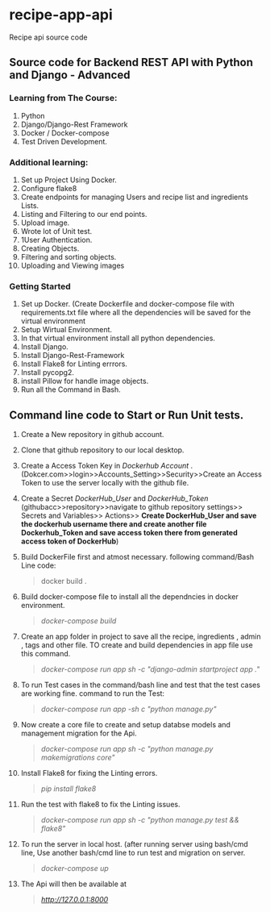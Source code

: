 # recipe-app-api
Recipe api source code

## Source code for Backend REST API with Python and Django - Advanced

### Learning from The Course:
  1. Python
  2. Django/Django-Rest Framework
  3. Docker / Docker-compose
  4. Test Driven Development.
 
 ### Additional learning:
  1. Set up Project Using Docker.
  2. Configure flake8
  3. Create endpoints for managing Users and recipe list and ingredients Lists.
  4. Listing and Filtering to our end points.
  5. Upload image.
  6. Wrote lot of Unit test.
  7. 1User Authentication.
  8. Creating Objects.
  9. Filtering and sorting objects.
  10. Uploading and Viewing images

### Getting Started
  1. Set up Docker. (Create Dockerfile and docker-compose file with requirements.txt file where all the dependencies will be saved for the virtual environment
  2. Setup Wirtual Environment.
  3. In that virtual environment install all python dependencies.
  4. Install Django.
  5. Install Django-Rest-Framework
  6. Install Flake8 for Linting errrors.
  7. Install pycopg2.
  8. install Pillow for handle image objects.
  9. Run all the Command in Bash.

## Command line code to Start or Run Unit tests.

 1. Create a New repository in github account.
 2. Clone that github repository to our local desktop.
 3. Create a Access Token Key in _Dockerhub Account_ .(Dokcer.com>>login>>Accounts_Setting>>Security>>Create an Access Token to use the server locally with the github file.
 4. Create a Secret *DockerHub_User* and *DockerHub_Token* (githubacc>>repository>>navigate to github repository settings>> Secrets and Variables>> Actions>> 
    **Create DockerHub_User and save the dockerhub username there and create another file Dockerhub_Token and save access token there from generated access token of DockerHub**)
 
 5. Build DockerFile first and atmost necessary. following command/Bash Line code:
 
      > docker build .
 
 6. Build docker-compose file to install all the dependncies in docker environment.
    
      > _docker-compose build_
  
 7. Create an app folder in project to save all the recipe, ingredients , admin , tags and other file. TO create and build dependencies in app file use this command.
      
      > _docker-compose run app sh -c "django-admin startproject app ."_
   
 8. To run Test cases in the command/bash line and test that the test cases are working fine. command to run the Test:
 
      > _docker-compose run app -sh c "python manage.py"_
 
 9. Now create a core file to create and setup databse models and management migration for the Api.
 
      > _docker-compose run app sh -c "python manage.py makemigrations core"_
  
 10. Install Flake8 for fixing the Linting errors.
      
      > _pip install flake8_
  
 11. Run the test with flake8 to fix the Linting issues.

      > _docker-compose run app sh -c "python manage.py test && flake8"_
 
 12. To run the server in local host. (after running server using bash/cmd line, Use another bash/cmd line to run test and migration on server.
 
      > _docker-compose up_ 

 13. The Api will then be available at 
       
       > _http://127.0.0.1:8000_
